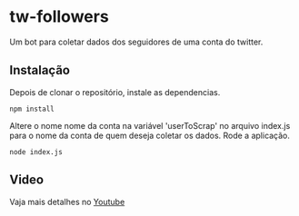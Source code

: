 # tw-followers
Um bot para coletar dados dos seguidores de uma conta do twitter.

## Instalação
Depois de clonar o repositório, instale as dependencias.
```
npm install
```
Altere o nome nome da conta na variável 'userToScrap' no arquivo index.js para o nome da conta de quem deseja coletar os dados.
Rode a aplicação.
```
node index.js
```

## Video
Vaja mais detalhes no [Youtube](https://www.youtube.com/watch?v=J9phcP2Uv7c)
